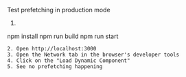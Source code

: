 Test prefetching in production mode
1. ```
npm install
npm run build
npm run start
```
2. Open http://localhost:3000
3. Open the Network tab in the browser's developer tools
4. Click on the "Load Dynamic Component"
5. See no prefetching happening